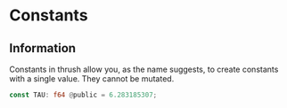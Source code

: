 # Constants

## Information

Constants in thrush allow you, as the name suggests, to create constants with a single value. They cannot be mutated.

```rust
const TAU: f64 @public = 6.283185307;
```